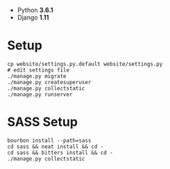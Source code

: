 - Python **3.6.1**
- Django **1.11**

# Setup

	cp website/settings.py.default website/settings.py
	# edit settings file
	./manage.py migrate
	./manage.py createsuperuser
	./manage.py collectstatic
	./manage.py runserver

# SASS Setup

	bourbon install --path=sass
	cd sass && neat install && cd -
	cd sass && bitters install && cd -
	./manage.py collectstatic
